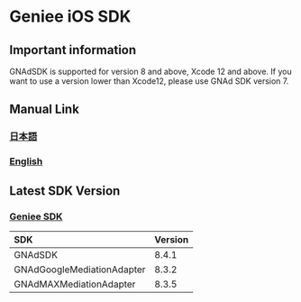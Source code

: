 # Geniee iOS SDK

## Important information

GNAdSDK is supported for version 8 and above, Xcode 12 and above.
If you want to use a version lower than Xcode12, please use GNAd SDK version 7.


## Manual Link

### [日本語](SDK-Manual-ja.md)

### [English](SDK-Manual-en.md)


## Latest SDK Version
### [Geniee SDK](https://developers.genieegroup.com/ios/get-started)

|SDK| Version |
|:--|:--|
|GNAdSDK| 8.4.1|
|GNAdGoogleMediationAdapter|8.3.2|
|GNAdMAXMediationAdapter|8.3.5|
